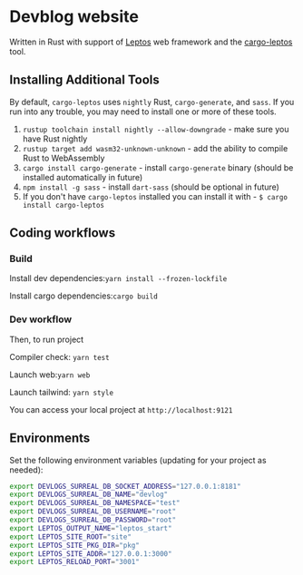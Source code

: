 # Devblog website

Written in Rust with support of [Leptos](https://github.com/leptos-rs/leptos) web framework and the [cargo-leptos](https://github.com/akesson/cargo-leptos) tool.

## Installing Additional Tools

By default, `cargo-leptos` uses `nightly` Rust, `cargo-generate`, and `sass`. If you run into any trouble, you may need to install one or more of these tools.

1. `rustup toolchain install nightly --allow-downgrade` - make sure you have Rust nightly
2. `rustup target add wasm32-unknown-unknown` - add the ability to compile Rust to WebAssembly
3. `cargo install cargo-generate` - install `cargo-generate` binary (should be installed automatically in future)
4. `npm install -g sass` - install `dart-sass` (should be optional in future)
5. If you don't have `cargo-leptos` installed you can install it with -
`$ cargo install cargo-leptos`

## Coding workflows
### Build

Install dev dependencies:`yarn install --frozen-lockfile`

Install cargo dependencies:`cargo build`
### Dev workflow
Then, to run project

Compiler check: `yarn test`

Launch web:`yarn web`

Launch tailwind: `yarn style`

You can access your local project at `http://localhost:9121`

## Environments
Set the following environment variables (updating for your project as needed):
```sh
export DEVLOGS_SURREAL_DB_SOCKET_ADDRESS="127.0.0.1:8181"
export DEVLOGS_SURREAL_DB_NAME="devlog"
export DEVLOGS_SURREAL_DB_NAMESPACE="test"
export DEVLOGS_SURREAL_DB_USERNAME="root"
export DEVLOGS_SURREAL_DB_PASSWORD="root"
export LEPTOS_OUTPUT_NAME="leptos_start"
export LEPTOS_SITE_ROOT="site"
export LEPTOS_SITE_PKG_DIR="pkg"
export LEPTOS_SITE_ADDR="127.0.0.1:3000"
export LEPTOS_RELOAD_PORT="3001"
```
